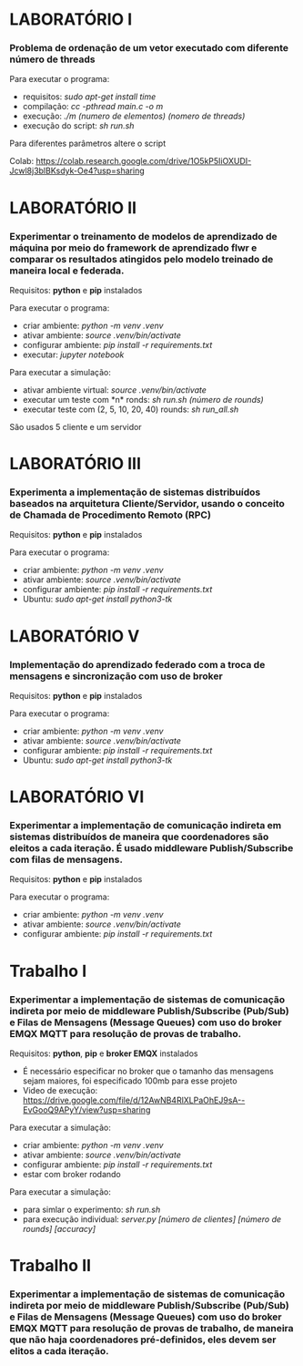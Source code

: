 # LABORATÓRIO I

### Problema de ordenação de um vetor executado com diferente número de threads

Para executar o programa: <br/>
<ul>
    <li>requisitos: <em>sudo apt-get install time</em></li>
    <li>compilação: <em>cc -pthread main.c -o m</em></li>
    <li>execução: <em>./m (numero de elementos) (nomero de threads)</em></li>
    <li>execução do script: <em>sh run.sh</em></li>
</ul>

Para diferentes parâmetros altere o script

Colab: https://colab.research.google.com/drive/1O5kP5IiOXUDI-Jcwl8j3blBKsdyk-Oe4?usp=sharing


# LABORATÓRIO II

### Experimentar o treinamento de modelos de aprendizado de máquina por meio do framework de aprendizado flwr e comparar os resultados atingidos pelo modelo treinado de maneira local e federada.

Requisitos: **python** e **pip** instalados

Para executar o programa:
<ul>
    <li>criar ambiente: <em>python -m venv .venv</em></li>
    <li>ativar ambiente: <em>source .venv/bin/activate</em></li>
    <li>configurar ambiente: <em>pip install -r requirements.txt</em></li>
    <li>executar: <em>jupyter notebook</em></li>
</ul>

Para executar a simulação:
<ul>
    <li>ativar ambiente virtual: <em>source .venv/bin/activate</em></li>
    <li>executar um teste com *n* ronds: <em>sh run.sh (número de rounds)</em></li>
    <li>executar teste com (2, 5, 10, 20, 40) rounds: <em>sh run_all.sh</em></li>
</ul>

São usados 5 cliente e um servidor


# LABORATÓRIO III

### Experimenta a implementação de sistemas distribuídos baseados na arquitetura Cliente/Servidor, usando o conceito de Chamada de Procedimento Remoto (RPC)

Requisitos: **python** e **pip** instalados

Para executar o programa:
<ul>
    <li>criar ambiente: <em>python -m venv .venv</em></li>
    <li>ativar ambiente: <em>source .venv/bin/activate</em></li>
    <li>configurar ambiente: <em>pip install -r requirements.txt</em></li>
    <li>Ubuntu: <em>sudo apt-get install python3-tk</em></li>
</ul>


# LABORATÓRIO V
### Implementação do aprendizado federado com a troca de mensagens e sincronização com uso de broker

Requisitos: **python** e **pip** instalados

Para executar o programa:
<ul>
    <li>criar ambiente: <em>python -m venv .venv</em></li>
    <li>ativar ambiente: <em>source .venv/bin/activate</em></li>
    <li>configurar ambiente: <em>pip install -r requirements.txt</em></li>
    <li>Ubuntu: <em>sudo apt-get install python3-tk</em></li>
</ul>


# LABORATÓRIO VI
### Experimentar a implementação de comunicação indireta em sistemas distribuídos de maneira que coordenadores são eleitos a cada iteração. É usado  middleware Publish/Subscribe com filas de mensagens.

Requisitos: **python** e **pip** instalados

Para executar o programa:
<ul>
    <li>criar ambiente: <em>python -m venv .venv</em></li>
    <li>ativar ambiente: <em>source .venv/bin/activate</em></li>
    <li>configurar ambiente: <em>pip install -r requirements.txt</em></li>
</ul>


# Trabalho I
### Experimentar a implementação de sistemas de comunicação indireta por meio de middleware Publish/Subscribe (Pub/Sub) e Filas de Mensagens (Message Queues) com uso do broker EMQX MQTT para resolução de provas de trabalho.

Requisitos: **python**, **pip** e **broker EMQX** instalados
* É necessário especificar no broker que o tamanho das mensagens sejam maiores, foi especificado 100mb para esse projeto
* Video de execução: https://drive.google.com/file/d/12AwNB4RlXLPaOhEJ9sA--EvGooQ9APyY/view?usp=sharing

Para executar a simulação:
<ul>
    <li>criar ambiente: <em>python -m venv .venv</em></li>
    <li>ativar ambiente: <em>source .venv/bin/activate</em></li>
    <li>configurar ambiente: <em>pip install -r requirements.txt</em></li>
    <li>estar com broker rodando</li>
</ul>


Para executar a simulação:
<ul>
    <li>para simlar o experimento: <em>sh run.sh</em></li>
    <li>para execução individual: <em>server.py <i>[número de clientes]</i> <i>[número de rounds]</i> <i>[accuracy]</i></em></li>
</ul>


# Trabalho II
### Experimentar a implementação de sistemas de comunicação indireta por meio de middleware Publish/Subscribe (Pub/Sub) e Filas de Mensagens (Message Queues) com uso do broker EMQX MQTT para resolução de provas de trabalho, de maneira que não haja coordenadores pré-definidos, eles devem ser elitos a cada iteração.